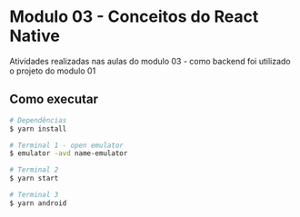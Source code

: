 # Modulo 03 - Conceitos do React Native

Atividades realizadas nas aulas do modulo 03 - como backend foi utilizado o projeto do modulo 01

## Como executar

```bash
# Dependências
$ yarn install

# Terminal 1 - open emulator
$ emulator -avd name-emulator 

# Terminal 2
$ yarn start

# Terminal 3
$ yarn android

```